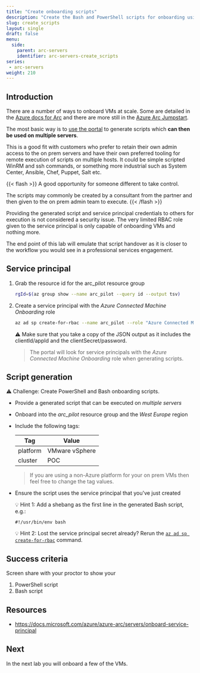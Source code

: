 ```yaml
---
title: "Create onboarding scripts"
description: "Create the Bash and PowerShell scripts for onboarding using the service principal."
slug: create_scripts
layout: single
draft: false
menu:
  side:
    parent: arc-servers
    identifier: arc-servers-create_scripts
series:
 - arc-servers
weight: 210
---
```


## Introduction

There are a number of ways to onboard VMs at scale. Some are detailed in the [Azure docs for Arc](https://aka.ms/AzureArcDocs) and there are more still in the [Azure Arc Jumpstart](https://azurearcjumpstart.io/azure_arc_jumpstart/azure_arc_servers/).

The most basic way is to [use the portal](https://docs.microsoft.com/en-gb/azure/azure-arc/servers/onboard-service-principal#generate-the-installation-script-from-the-azure-portal) to generate scripts which **can then be used on multiple servers**.

This is a good fit with customers who prefer to retain their own admin access to the on prem servers and have their own preferred tooling for remote execution of scripts on multiple hosts. It could be simple scripted WinRM and ssh commands, or something more industrial such as System Center, Ansible, Chef, Puppet, Salt etc.

{{< flash >}}
A good opportunity for someone different to take control.

The scripts may commonly be created by a consultant from the partner and then given to the on prem admin team to execute.
{{< /flash >}}

Providing the generated script and service principal credentials to others for execution is not considered a security issue. The very limited RBAC role given to the service principal is only capable of onboarding VMs and nothing more.

The end point of this lab will emulate that script handover as it is closer to the workflow you would see in a professional services engagement.

## Service principal

1. Grab the resource id for the arc_pilot resource group

    ```bash
    rgId=$(az group show --name arc_pilot --query id --output tsv)
    ```

1. Create a service principal with the *Azure Connected Machine Onboarding* role

    ```bash
    az ad sp create-for-rbac --name arc_pilot --role "Azure Connected Machine Onboarding" --scopes $rgId
    ```

    ⚠️ Make sure that you take a copy of the JSON output as it includes the clientId/appId and the clientSecret/password.

    > The portal will look for service principals with the *Azure Connected Machine Onboarding* role when generating scripts.

## Script generation

⚠️ Challenge: Create PowerShell and Bash onboarding scripts.

* Provide a generated script that can be executed on *multiple servers*
* Onboard into the *arc_pilot* resource group and the *West Europe* region
* Include the following tags:

    | Tag | Value |
    |---|---|
    | platform | VMware vSphere |
    | cluster | POC |

    > If you are using a non-Azure platform for your on prem VMs then feel free to change the tag values.

* Ensure the script uses the service principal that you've just created

   💡 Hint 1: Add a shebang as the first line in the generated Bash script, e.g.:

    ```text
    #!/usr/bin/env bash
    ```

   💡 Hint 2: Lost the service principal secret already? Rerun the [`az ad sp create-for-rbac`](../arc_pilot#service-principal) command.

## Success criteria

Screen share with your proctor to show your

1. PowerShell script
1. Bash script

## Resources

* <https://docs.microsoft.com/azure/azure-arc/servers/onboard-service-principal>


## Next

In the next lab you will onboard a few of the VMs.
